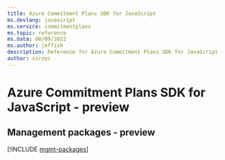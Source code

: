 ```yaml
---
title: Azure Commitment Plans SDK for JavaScript
ms.devlang: javascript
ms.service: commitmentplans
ms.topic: reference
ms.data: 08/09/2022
ms.author: jeffish
description: Reference for Azure Commitment Plans SDK for JavaScript
author: xirzec
---
```

# Azure Commitment Plans SDK for JavaScript - preview

## Management packages - preview
[!INCLUDE [mgmt-packages](commitment-plans-mgmt-index.md)]